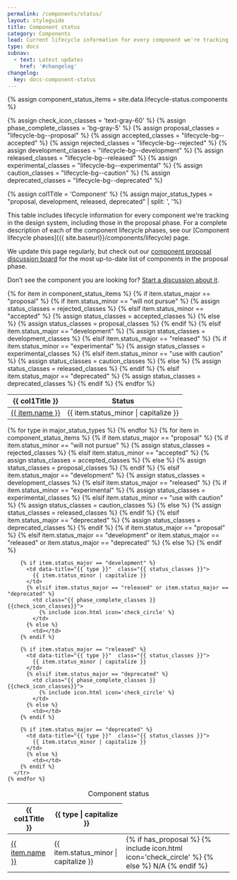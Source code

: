 ```yaml
---
permalink: /components/status/
layout: styleguide
title: Component status
category: Components
lead: Current lifecycle information for every component we're tracking in the design system
type: docs
subnav:
  - text: Latest updates
    href: '#changelog'
changelog:
  key: docs-component-status
---
```


{% assign component_status_items = site.data.lifecycle-status.components %}

{% assign check_icon_classes = 'text-gray-60' %}
{% assign phase_complete_classes = 'bg-gray-5' %}
{% assign proposal_classes = "lifecycle-bg--proposal" %}
{% assign accepted_classes = "lifecycle-bg--accepted" %}
{% assign rejected_classes = "lifecycle-bg--rejected" %}
{% assign development_classes = "lifecycle-bg--development" %}
{% assign released_classes = "lifecycle-bg--released" %}
{% assign experimental_classes = "lifecycle-bg--experimental" %}
{% assign caution_classes = "lifecycle-bg--caution" %}
{% assign deprecated_classes = "lifecycle-bg--deprecated" %}

{% assign col1Title = 'Component' %}
{% assign major_status_types = "proposal, development, released, deprecated" | split: ', '%}

This table includes lifecycle information for every component we're tracking in the design system, including those in the proposal phase.
For a complete description of each of the component lifecycle phases, see our [Component lifecycle phases]({{ site.baseurl}}/components/lifecycle) page.

We update this page regularly, but check out our [component proposal discussion board](https://github.com/uswds/uswds/discussions/categories/component-proposals) for the most up-to-date list of components in the proposal phase.

Don’t see the component you are looking for? [Start a discussion about it](https://github.com/uswds/uswds/discussions/new?category=component-proposals).

<!-- Start mobile-only status table -->
<table class="lifecycle-table tablet:display-none">
  <tbody>
    <thead class="text-bold">
      <tr>
        <th scope="col" class="padding-left-0 text-left">{{ col1Title }}</th>
        <th scope="col">Status</th>
      </tr>
    </thead>
  {% for item in component_status_items %}
    {% if item.status_major == "proposal" %}
      {% if item.status_minor == "will not pursue" %}
        {% assign status_classes = rejected_classes %}
      {% elsif item.status_minor == "accepted" %}
        {% assign status_classes = accepted_classes %}
      {% else %}
        {% assign status_classes = proposal_classes %}
    {% endif %}
    {% elsif item.status_major == "development" %}
      {% assign status_classes = development_classes %}
    {% elsif item.status_major == "released" %}
      {% if item.status_minor == "experimental" %}
        {% assign status_classes = experimental_classes %}
      {% elsif item.status_minor == "use with caution" %}
        {% assign status_classes = caution_classes %}
      {% else %}
        {% assign status_classes = released_classes %}
      {% endif %}
    {% elsif item.status_major == "deprecated" %}
      {% assign status_classes = deprecated_classes %}
    {% endif %}
    <tr>
      <td>
        <a href="{{ item.url }}" class="text-bold">
          {{ item.name }}
        </a>
      </td>
      <td data-title="{{ type }}"  class="{{ status_classes }}">
        {{ item.status_minor | capitalize }}
      </td>
    </tr>
  {% endfor %}
  </tbody>
</table>
<!-- End mobile-only status table -->

<!-- Start desktop-only status table -->
<table class="lifecycle-table display-none tablet:display-table">
  <caption class="usa-sr-only">Component status</caption>
  <thead class="text-bold">
    <tr>
      <th scope="col" class="text-left padding-left-0">{{ col1Title }}</th>
      {% for type in major_status_types %}
          <th scope="col">
            {{ type | capitalize }}
          </th>
      {% endfor %}
    </tr>
  </thead>
  <tbody>
    {% for item in component_status_items %}
      {% if item.status_major == "proposal" %}
        {% if item.status_minor == "will not pursue" %}
          {% assign status_classes = rejected_classes %}
        {% elsif item.status_minor == "accepted" %}
          {% assign status_classes = accepted_classes %}
        {% else %}
          {% assign status_classes = proposal_classes %}
      {% endif %}
      {% elsif item.status_major == "development" %}
        {% assign status_classes = development_classes %}
      {% elsif item.status_major == "released" %}
        {% if item.status_minor == "experimental" %}
          {% assign status_classes = experimental_classes %}
        {% elsif item.status_minor == "use with caution" %}
          {% assign status_classes = caution_classes %}
        {% else %}
          {% assign status_classes = released_classes %}
      {% endif %}
      {% elsif item.status_major == "deprecated" %}
        {% assign status_classes = deprecated_classes %}
      {% endif %}
      <tr>
        <td data-title="{{ col1Title }}" class="text-bold">
          <a href="{{ item.url }}">
            {{ item.name }}
          </a>
        </td>
        {% if item.status_major == "proposal" %}
          <td data-title="{{ item.status_major }}"  class="{{ status_classes }}">
            {{ item.status_minor | capitalize }}
          </td>
          {% elsif item.status_major == "development" or item.status_major == "released" or item.status_major == "deprecated" %}
            <td class="{{ phase_complete_classes }} {{check_icon_classes}}">
              {% if has_proposal %}
                {% include icon.html icon='check_circle' %}
              {% else %}
                N/A
              {% endif %}
            </td>
          {% else %}
            <td></td>
        {% endif %}

        {% if item.status_major == "development" %}
          <td data-title="{{ type }}"  class="{{ status_classes }}">
            {{ item.status_minor | capitalize }}
          </td>
          {% elsif item.status_major == "released" or item.status_major == "deprecated" %}
            <td class="{{ phase_complete_classes }} {{check_icon_classes}}">
              {% include icon.html icon='check_circle' %}
            </td>
          {% else %}
            <td></td>
        {% endif %}

        {% if item.status_major == "released" %}
          <td data-title="{{ type }}"  class="{{ status_classes }}">
            {{ item.status_minor | capitalize }}
          </td>
          {% elsif item.status_major == "deprecated" %}
            <td class="{{ phase_complete_classes }} {{check_icon_classes}}">
              {% include icon.html icon='check_circle' %}
            </td>
          {% else %}
            <td></td>
        {% endif %}

        {% if item.status_major == "deprecated" %}
          <td data-title="{{ type }}"  class="{{ status_classes }}">
            {{ item.status_minor | capitalize }}
          </td>
          {% else %}
            <td></td>
        {% endif %}
      </tr>
    {% endfor %}
  </tbody>
</table>
<!-- End desktop-only status table -->

